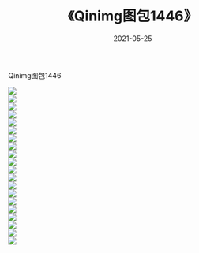 ﻿---
layout: post
title:  《Qinimg图包1446》
date:   2021-05-25
img: http://imgx.orgx.ga/Qinimg图包/Qinimg图包1446/000.jpg
categories: [美女, 清纯, 唯美]
---

Qinimg图包1446

 ![](http://imgx.orgx.ga/Qinimg图包/Qinimg图包1446/001.jpg) <br>![](http://imgx.orgx.ga/Qinimg图包/Qinimg图包1446/002.jpg) <br>![](http://imgx.orgx.ga/Qinimg图包/Qinimg图包1446/003.jpg) <br>![](http://imgx.orgx.ga/Qinimg图包/Qinimg图包1446/004.jpg) <br>![](http://imgx.orgx.ga/Qinimg图包/Qinimg图包1446/005.jpg) <br>![](http://imgx.orgx.ga/Qinimg图包/Qinimg图包1446/006.jpg) <br>![](http://imgx.orgx.ga/Qinimg图包/Qinimg图包1446/007.jpg) <br>![](http://imgx.orgx.ga/Qinimg图包/Qinimg图包1446/008.jpg) <br>![](http://imgx.orgx.ga/Qinimg图包/Qinimg图包1446/009.jpg) <br>![](http://imgx.orgx.ga/Qinimg图包/Qinimg图包1446/010.jpg) <br>![](http://imgx.orgx.ga/Qinimg图包/Qinimg图包1446/011.jpg) <br>![](http://imgx.orgx.ga/Qinimg图包/Qinimg图包1446/012.jpg) <br>![](http://imgx.orgx.ga/Qinimg图包/Qinimg图包1446/013.jpg) <br>![](http://imgx.orgx.ga/Qinimg图包/Qinimg图包1446/014.jpg) <br>![](http://imgx.orgx.ga/Qinimg图包/Qinimg图包1446/015.jpg) <br>![](http://imgx.orgx.ga/Qinimg图包/Qinimg图包1446/016.jpg) <br>![](http://imgx.orgx.ga/Qinimg图包/Qinimg图包1446/017.jpg) <br>![](http://imgx.orgx.ga/Qinimg图包/Qinimg图包1446/018.jpg) <br>![](http://imgx.orgx.ga/Qinimg图包/Qinimg图包1446/019.jpg) <br>![](http://imgx.orgx.ga/Qinimg图包/Qinimg图包1446/020.jpg) <br>
